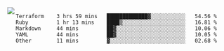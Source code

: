

<a href="https://github.com/anuraghazra/github-readme-stats">
  <img align="left" src="https://github-readme-stats.vercel.app/api?username=kfly8&count_private=true&show_icons=true&theme=calm" />
</a>


<!--START_SECTION:waka-->

```text
Terraform    3 hrs 59 mins   █████████████▓░░░░░░░░░░░   54.56 %
Ruby         1 hr 13 mins    ████▒░░░░░░░░░░░░░░░░░░░░   16.81 %
Markdown     44 mins         ██▓░░░░░░░░░░░░░░░░░░░░░░   10.06 %
YAML         44 mins         ██▓░░░░░░░░░░░░░░░░░░░░░░   10.05 %
Other        11 mins         ▓░░░░░░░░░░░░░░░░░░░░░░░░   02.68 %
```

<!--END_SECTION:waka-->
